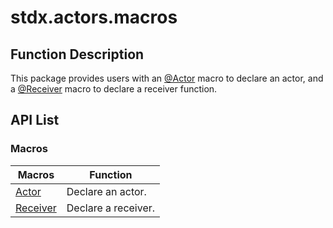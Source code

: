 # stdx.actors.macros

## Function Description

This package provides users with an [@Actor](./macros_package_api/macros_package_macros.md#actor-macro) macro to declare an actor, and a [@Receiver](./macros_package_api/macros_package_macros.md#receiver-macro) macro to declare a receiver function.

## API List

### Macros

|              Macros          |           Function           |
| --------------------------- | ------------------------ |
| [Actor](./macros_package_api/macros_package_macros.md#actor-macro)     | Declare an actor.   |
| [Receiver](./macros_package_api/macros_package_macros.md#receiver-macro)     | Declare a receiver. |
